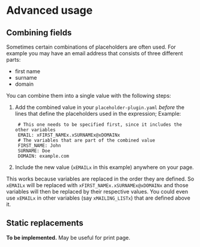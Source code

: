 # Advanced usage

## Combining fields

Sometimes certain combinations of placeholders are often used.
For example you may have an email address that consists of three different parts:

- first name
- surname
- domain

You can combine them into a single value with the following steps:

1. Add the combined value in your `placeholder-plugin.yaml` *before* the lines that define the placeholders used in the expression;
    Example:

        # This one needs to be specified first, since it includes the other variables
        EMAIL: xFIRST_NAMEx.xSURNAMEx@xDOMAINx
        # The variables that are part of the combined value
        FIRST_NAME: John
        SURNAME: Doe
        DOMAIN: example.com

2. Include the new value (`xEMAILx` in this example) anywhere on your page.

This works because variables are replaced in the order they are defined.
So `xEMAILx` will be replaced with `xFIRST_NAMEx.xSURNAMEx@xDOMAINx` and those variables will then be replaced by their respective values.
You could even use `xEMAILx` in other variables (say `xMAILING_LISTx`) that are defined above it.

## Static replacements

**To be implemented.**
May be useful for print page.
